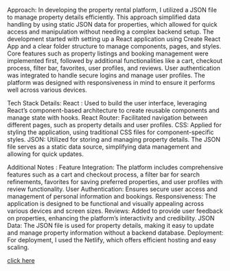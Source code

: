 Approach:
    In developing the property rental platform, I utilized a JSON file to manage property details efficiently. This approach simplified data handling by using static JSON data for properties, which allowed for quick access and manipulation without needing a complex backend setup. The development started with setting up a React application using Create React App and a clear folder structure to manage components, pages, and styles. Core features such as property listings and booking management were implemented first, followed by additional functionalities like a cart, checkout process, filter bar, favorites, user profiles, and reviews. User authentication was integrated to handle secure logins and manage user profiles. The platform was designed with responsiveness in mind to ensure it performs well across various devices.

Tech Stack Details:
  React : Used to build the user interface, leveraging React’s component-based architecture to create reusable components and manage state with hooks.
  React Router: Facilitated navigation between different pages, such as property details and user profiles.
  CSS: Applied for styling the application, using traditional CSS files for component-specific styles.
  JSON: Utilized for storing and managing property details. The JSON file serves as a static data source, simplifying data management and allowing for quick 
        updates.

Additional Notes :
  Feature Integration: The platform includes comprehensive features such as a cart and checkout process, a filter bar for search refinements, favorites for 
                       saving preferred properties, and user profiles with review functionality.
  User Authentication: Ensures secure user access and management of personal information and bookings.
  Responsiveness: The application is designed to be functional and visually appealing across various devices and screen sizes.
  Reviews: Added to provide user feedback on properties, enhancing the platform’s interactivity and credibility.
  JSON Data: The JSON file is used for property details, making it easy to update and manage property information without a backend database.
  Deployment: For deployment, I used the  Netlify, which offers efficient hosting and easy scaling.

[click here](https://totality-rental-platform.netlify.app/)
